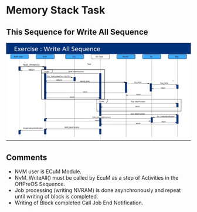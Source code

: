 # Memory Stack Task
## This Sequence for Write All Sequence
<p align="center">
  <img width="1200" src="Images/Sequence.png ">
</p>

## Comments 

* NVM user is ECuM Module. 
* NvM_WriteAll() must be called by EcuM as a step of Activities in the OffPreOS Sequence.
* Job processing (writing NVRAM) is done asynchronously and repeat until writing of block is completed.
* Writing of Block completed Call Job End Notification.
